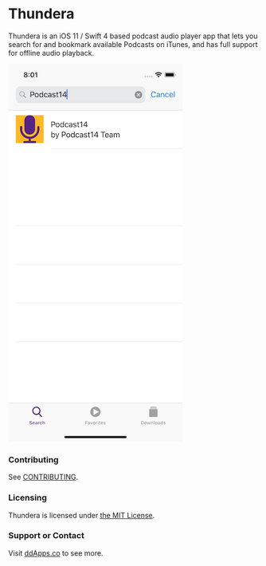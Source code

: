 # Thundera
Thundera is an iOS 11 / Swift 4 based podcast audio player app that lets you search for and bookmark available Podcasts on iTunes, and has full support for offline audio playback.

![](art/screenshot/thundera-03.png?raw=true)

### Contributing
See [CONTRIBUTING](CONTRIBUTING.md).

### Licensing
Thundera is licensed under [the MIT License](LICENSE).

### Support or Contact
Visit [ddApps.co](http://ddapps.co) to see more.
